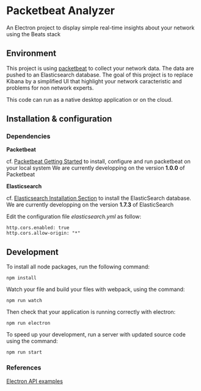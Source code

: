 # Packetbeat Analyzer
An Electron project to display simple real-time insights about your network using the Beats stack

## Environment

This project is using [packetbeat](https://www.elastic.co/products/beats/packetbeat) to collect your network data. 
The data are pushed to an Elasticsearch database. 
The goal of this project is to replace Kibana by a simplified UI that highlight your network caracteristic and problems for non network experts. 

This code can run as a native desktop application or on the cloud.

## Installation & configuration

### Dependencies

**Packetbeat**

cf. [Packetbeat Getting Started](https://www.elastic.co/guide/en/beats/packetbeat/current/packetbeat-getting-started.html) to install, configure and run packetbeat on your local system
We are currently developping on the version **1.0.0** of Packetbeat 

**Elasticsearch**

cf. [Elasticsearch Installation Section](https://www.elastic.co/guide/en/beats/libbeat/1.0.1/getting-started.html#elasticsearch-installation) to install the ElasticSearch database.
We are currently developping on the version **1.7.3** of ElasticSearch 

Edit the configuration file *elasticsearch.yml* as follow:

    http.cors.enabled: true
    http.cors.allow-origin: "*"

## Development

To install all node packages, run the following command:
    
    npm install
    
Watch your file and build your files with webpack, using the command:  

    npm run watch  
    
Then check that your application is running correctly with electron:
    
    npm run electron
    
To speed up your development, run a server with updated source code using the command:

    npm run start
    
### References

[Electron API examples](https://github.com/hokein/electron-sample-apps)    

